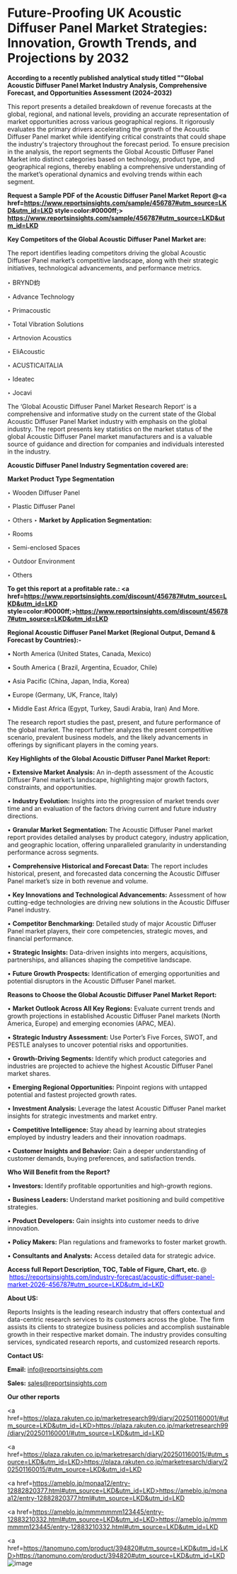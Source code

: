# Future-Proofing UK Acoustic Diffuser Panel Market Strategies: Innovation, Growth Trends, and Projections by 2032

<strong>According to a recently published analytical study titled ""Global Acoustic Diffuser Panel Market Industry Analysis, Comprehensive Forecast, and Opportunities Assessment (2024–2032)</strong>

This report presents a detailed breakdown of revenue forecasts at the global, regional, and national levels, providing an accurate representation of market opportunities across various geographical regions. It rigorously evaluates the primary drivers accelerating the growth of the Acoustic Diffuser Panel market while identifying critical constraints that could shape the industry's trajectory throughout the forecast period. To ensure precision in the analysis, the report segments the Global Acoustic Diffuser Panel Market into distinct categories based on technology, product type, and geographical regions, thereby enabling a comprehensive understanding of the market’s operational dynamics and evolving trends within each segment.

<strong>Request a Sample PDF of the Acoustic Diffuser Panel Market Report </strong><strong>@<a href=https://www.reportsinsights.com/sample/456787#utm_source=LKD&utm_id=LKD style=color:#0000ff;> https://www.reportsinsights.com/sample/456787#utm_source=LKD&utm_id=LKD</a></strong></font>

<strong>Key Competitors of the Global Acoustic Diffuser Panel Market are:</strong>

The report identifies leading competitors driving the global Acoustic Diffuser Panel market’s competitive landscape, along with their strategic initiatives, technological advancements, and performance metrics.

‣ BRYND蚐

‣ Advance Technology

‣ Primacoustic

‣ Total Vibration Solutions

‣ Artnovion Acoustics

‣ EliAcoustic

‣ ACUSTICAITALIA

‣ Ideatec

‣ Jocavi

The ‘Global Acoustic Diffuser Panel Market Research Report’ is a comprehensive and informative study on the current state of the Global Acoustic Diffuser Panel Market industry with emphasis on the global industry. The report presents key statistics on the market status of the global Acoustic Diffuser Panel market manufacturers and is a valuable source of guidance and direction for companies and individuals interested in the industry.

<strong>Acoustic Diffuser Panel Industry Segmentation covered are:</strong>

<strong>Market Product Type Segmentation</strong>

‣ Wooden Diffuser Panel

‣ Plastic Diffuser Panel

‣ Others
‣ 
<strong>Market by Application Segmentation:</strong>

‣ Rooms

‣ Semi-enclosed Spaces

‣ Outdoor Environment

‣ Others

<strong>To get this report at a profitable rate.: <a href=https://www.reportsinsights.com/discount/456787#utm_source=LKD&utm_id=LKD style=color:#0000ff;>https://www.reportsinsights.com/discount/456787#utm_source=LKD&utm_id=LKD</a></strong></font>

<strong>Regional Acoustic Diffuser Panel Market (Regional Output, Demand &amp; Forecast by Countries):-</strong>

• North America (United States, Canada, Mexico)

• South America ( Brazil, Argentina, Ecuador, Chile)

• Asia Pacific (China, Japan, India, Korea)

• Europe (Germany, UK, France, Italy)

• Middle East Africa (Egypt, Turkey, Saudi Arabia, Iran) And More.

The research report studies the past, present, and future performance of the global market. The report further analyzes the present competitive scenario, prevalent business models, and the likely advancements in offerings by significant players in the coming years.

<strong>Key Highlights of the Global Acoustic Diffuser Panel Market Report:</strong>

• <strong>Extensive Market Analysis:</strong> An in-depth assessment of the Acoustic Diffuser Panel market’s landscape, highlighting major growth factors, constraints, and opportunities.

• <strong>Industry Evolution:</strong> Insights into the progression of market trends over time and an evaluation of the factors driving current and future industry directions.

• <strong>Granular Market Segmentation:</strong> The Acoustic Diffuser Panel market report provides detailed analyses by product category, industry application, and geographic location, offering unparalleled granularity in understanding performance across segments.

• <strong>Comprehensive Historical and Forecast Data:</strong> The report includes historical, present, and forecasted data concerning the Acoustic Diffuser Panel market’s size in both revenue and volume.

• <strong>Key Innovations and Technological Advancements:</strong> Assessment of how cutting-edge technologies are driving new solutions in the Acoustic Diffuser Panel industry.

• <strong>Competitor Benchmarking:</strong> Detailed study of major Acoustic Diffuser Panel market players, their core competencies, strategic moves, and financial performance.

• <strong>Strategic Insights:</strong> Data-driven insights into mergers, acquisitions, partnerships, and alliances shaping the competitive landscape.

• <strong>Future Growth Prospects:</strong> Identification of emerging opportunities and potential disruptors in the Acoustic Diffuser Panel market.

<strong>Reasons to Choose the Global Acoustic Diffuser Panel Market Report:</strong>

• <strong>Market Outlook Across All Key Regions:</strong> Evaluate current trends and growth projections in established Acoustic Diffuser Panel markets (North America, Europe) and emerging economies (APAC, MEA).

• <strong>Strategic Industry Assessment:</strong> Use Porter’s Five Forces, SWOT, and PESTLE analyses to uncover potential risks and opportunities.

• <strong>Growth-Driving Segments:</strong> Identify which product categories and industries are projected to achieve the highest Acoustic Diffuser Panel market shares.

• <strong>Emerging Regional Opportunities:</strong> Pinpoint regions with untapped potential and fastest projected growth rates.

• <strong>Investment Analysis:</strong> Leverage the latest Acoustic Diffuser Panel market insights for strategic investments and market entry.

• <strong>Competitive Intelligence:</strong> Stay ahead by learning about strategies employed by industry leaders and their innovation roadmaps.

• <strong>Customer Insights and Behavior:</strong> Gain a deeper understanding of customer demands, buying preferences, and satisfaction trends.

<strong>Who Will Benefit from the Report?</strong>

• <strong>Investors:</strong> Identify profitable opportunities and high-growth regions.

• <strong>Business Leaders:</strong> Understand market positioning and build competitive strategies.

• <strong>Product Developers:</strong> Gain insights into customer needs to drive innovation.

• <strong>Policy Makers:</strong> Plan regulations and frameworks to foster market growth.

• <strong>Consultants and Analysts:</strong> Access detailed data for strategic advice.
</ul>
<strong>Access full Report Description, TOC, Table of Figure, Chart, etc. </strong>@  <a href=https://reportsinsights.com/industry-forecast/acoustic-diffuser-panel-market-2026-456787#utm_source=LKD&utm_id=LKD style=color:#0000ff;>https://reportsinsights.com/industry-forecast/acoustic-diffuser-panel-market-2026-456787#utm_source=LKD&utm_id=LKD</a></font>

<strong><strong>About US</strong>:</strong>

Reports Insights is the leading research industry that offers contextual and data-centric research services to its customers across the globe. The firm assists its clients to strategize business policies and accomplish sustainable growth in their respective market domain. The industry provides consulting services, syndicated research reports, and customized research reports.

<strong>Contact US:</strong>

<p class=""""><b>Email:</b> <a href=mailto:info@reportsinsights.com>info@reportsinsights.com</a></p>
<p class=""""><b>Sales:</b> <a href=mailto:sales@reportsinsights.com>sales@reportsinsights.com</a></p>

<strong>Our other reports</strong>

<a href=https://plaza.rakuten.co.jp/marketresearch99/diary/202501160001/#utm_source=LKD&utm_id=LKD>https://plaza.rakuten.co.jp/marketresearch99/diary/202501160001/#utm_source=LKD&utm_id=LKD</a>

<a href=https://plaza.rakuten.co.jp/marketresarch/diary/202501160015/#utm_source=LKD&utm_id=LKD>https://plaza.rakuten.co.jp/marketresarch/diary/202501160015/#utm_source=LKD&utm_id=LKD</a>

<a href=https://ameblo.jp/monaa12/entry-12882820377.html#utm_source=LKD&utm_id=LKD>https://ameblo.jp/monaa12/entry-12882820377.html#utm_source=LKD&utm_id=LKD</a>

<a href=https://ameblo.jp/mmmmmmm123445/entry-12883210332.html#utm_source=LKD&utm_id=LKD>https://ameblo.jp/mmmmmmm123445/entry-12883210332.html#utm_source=LKD&utm_id=LKD</a>

<a href=https://tanomuno.com/product/394820#utm_source=LKD&utm_id=LKD>https://tanomuno.com/product/394820#utm_source=LKD&utm_id=LKD</a>
![image](https://github.com/user-attachments/assets/23118793-89c9-411c-96b7-99b004495d6e)
